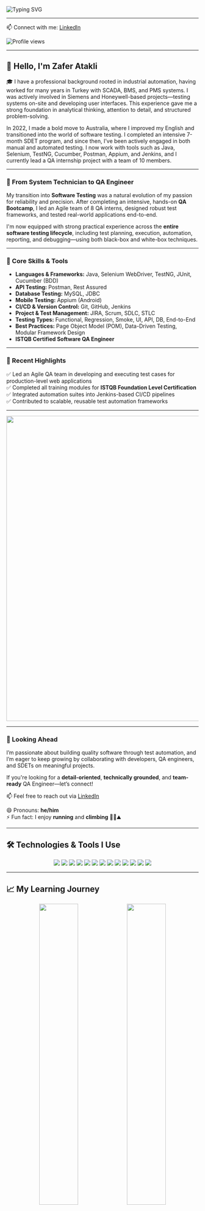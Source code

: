 ![Typing SVG](https://readme-typing-svg.herokuapp.com?size=20&duration=3000&pause=2500&color=FFAA00&vCenter=true&font=monospace&lines=Zafer+Atakli;QA+Automation+Test+Engineer;Welcome+to+my+GitHub+profile!+%F0%9F%91%8B)

---

📫 Connect with me: [LinkedIn](https://www.linkedin.com/in/zafer-atakli/)

![Profile views](https://komarev.com/ghpvc/?username=zaferatakli&label=Profile%20views&color=0e75b6&style=for-the-badge)

---

## 👋 Hello, I'm Zafer Atakli

🎓 I have a professional background rooted in industrial automation, having worked for many years in Turkey with SCADA, BMS, and PMS systems. I was actively involved in Siemens and Honeywell-based projects—testing systems on-site and developing user interfaces. This experience gave me a strong foundation in analytical thinking, attention to detail, and structured problem-solving.

In 2022, I made a bold move to Australia, where I improved my English and transitioned into the world of software testing. I completed an intensive 7-month SDET program, and since then, I’ve been actively engaged in both manual and automated testing. I now work with tools such as Java, Selenium, TestNG, Cucumber, Postman, Appium, and Jenkins, and I currently lead a QA internship project with a team of 10 members.

---

### 🔁 From System Technician to QA Engineer

My transition into **Software Testing** was a natural evolution of my passion for reliability and precision. After completing an intensive, hands-on **QA Bootcamp**, I led an Agile team of 8 QA interns, designed robust test frameworks, and tested real-world applications end-to-end.

I'm now equipped with strong practical experience across the **entire software testing lifecycle**, including test planning, execution, automation, reporting, and debugging—using both black-box and white-box techniques.

---

### 🧰 Core Skills & Tools

- **Languages & Frameworks:** Java, Selenium WebDriver, TestNG, JUnit, Cucumber (BDD)  
- **API Testing:** Postman, Rest Assured  
- **Database Testing:** MySQL, JDBC  
- **Mobile Testing:** Appium (Android)  
- **CI/CD & Version Control:** Git, GitHub, Jenkins  
- **Project & Test Management:** JIRA, Scrum, SDLC, STLC  
- **Testing Types:** Functional, Regression, Smoke, UI, API, DB, End-to-End  
- **Best Practices:** Page Object Model (POM), Data-Driven Testing, Modular Framework Design
- **ISTQB Certified Software QA Engineer**

---

### 🏁 Recent Highlights

✅ Led an Agile QA team in developing and executing test cases for production-level web applications  
✅ Completed all training modules for **ISTQB Foundation Level Certification**  
✅ Integrated automation suites into Jenkins-based CI/CD pipelines  
✅ Contributed to scalable, reusable test automation frameworks  

---

<img src="https://media.giphy.com/media/qgQUggAC3Pfv687qPC/giphy.gif" width="800"/>

---

### 🚀 Looking Ahead

I’m passionate about building quality software through test automation, and I’m eager to keep growing by collaborating with developers, QA engineers, and SDETs on meaningful projects.

If you're looking for a **detail-oriented**, **technically grounded**, and **team-ready** QA Engineer—let’s connect!

📫 Feel free to reach out via [LinkedIn](https://www.linkedin.com/in/zafer-atakli/)

😄 Pronouns: **he/him**  
⚡ Fun fact: I enjoy **running** and **climbing** 🏃‍♂️⛰️

---

## 🛠️ Technologies & Tools I Use

<p align="center">
  <img src="https://img.shields.io/badge/Java-ED8B00?style=for-the-badge&logo=java&logoColor=white" />
  <img src="https://img.shields.io/badge/Selenium-43B02A?style=for-the-badge&logo=selenium&logoColor=white" />
  <img src="https://img.shields.io/badge/TestNG-FF6600?style=for-the-badge&logo=testng&logoColor=white" />
  <img src="https://img.shields.io/badge/Cucumber-23D400?style=for-the-badge&logo=cucumber&logoColor=white" />
  <img src="https://img.shields.io/badge/JUnit-25A162?style=for-the-badge&logo=junit5&logoColor=white" />
  <img src="https://img.shields.io/badge/MySQL-4479A1?style=for-the-badge&logo=mysql&logoColor=white" />
  <img src="https://img.shields.io/badge/Postman-FF6C37?style=for-the-badge&logo=postman&logoColor=white" />
  <img src="https://img.shields.io/badge/RestAssured-6DB33F?style=for-the-badge&logo=restassured&logoColor=white" />
  <img src="https://img.shields.io/badge/JMeter-D22128?style=for-the-badge&logo=apachejmeter&logoColor=white" />
  <img src="https://img.shields.io/badge/Appium-9D4EDD?style=for-the-badge&logo=appium&logoColor=white" />
  <img src="https://img.shields.io/badge/Git-F05032?style=for-the-badge&logo=git&logoColor=white" />
  <img src="https://img.shields.io/badge/JIRA-0052CC?style=for-the-badge&logo=jira&logoColor=white" />
  <img src="https://img.shields.io/badge/Jenkins-D24939?style=for-the-badge&logo=jenkins&logoColor=white" />
</p>

---

## 📈 My Learning Journey

<p align="center">
  <img src="https://github-readme-stats.vercel.app/api?username=zaferatakli&show_icons=true&theme=radical" width="45%" />
  <img src="https://github-readme-streak-stats.herokuapp.com/?user=zaferatakli&theme=radical" width="45%" />
</p>

<p align="center">
  <img src="https://github-readme-stats.vercel.app/api/top-langs/?username=zaferatakli&layout=compact&theme=radical" width="50%" />
</p>

